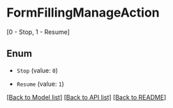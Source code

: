 # FormFillingManageAction
[0 - Stop, 1 - Resume]

## Enum

* `Stop` (value: `0`)

* `Resume` (value: `1`)

[[Back to Model list]](../README.md#documentation-for-models) [[Back to API list]](../README.md#documentation-for-api-endpoints) [[Back to README]](../README.md)


